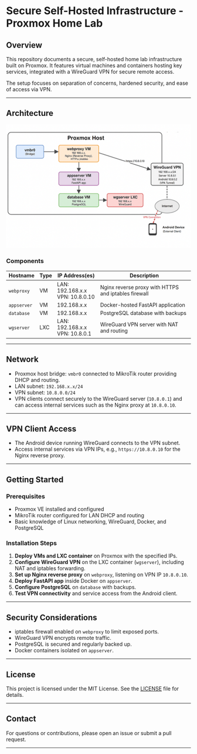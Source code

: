 # Secure Self-Hosted Infrastructure - Proxmox Home Lab

## Overview

This repository documents a secure, self-hosted home lab infrastructure built on Proxmox. It features virtual machines and containers hosting key services, integrated with a WireGuard VPN for secure remote access.

The setup focuses on separation of concerns, hardened security, and ease of access via VPN.

---

## Architecture

![Architecture Diagram](./architecture.png)

### Components

| Hostname   | Type | IP Address(es)              | Description                                                    |
|------------|-------|----------------------------|----------------------------------------------------------------|
| `webproxy` | VM    | LAN: 192.168.x.x <br> VPN: 10.8.0.10 | Nginx reverse proxy with HTTPS and iptables firewall |
| `appserver`| VM    | 192.168.x.x                          | Docker-hosted FastAPI application                    |
| `database` | VM    | 192.168.x.x                          | PostgreSQL database with backups                     |
| `wgserver` | LXC   | LAN: 192.168.x.x <br> VPN: 10.8.0.1  | WireGuard VPN server with NAT and routing            |

---

## Network

- Proxmox host bridge: `vmbr0` connected to MikroTik router providing DHCP and routing.
- LAN subnet: `192.168.x.x/24`
- VPN subnet: `10.8.0.0/24`
- VPN clients connect securely to the WireGuard server (`10.8.0.1`) and can access internal services such as the Nginx proxy at `10.8.0.10`.

---

## VPN Client Access

- The Android device running WireGuard connects to the VPN subnet.
- Access internal services via VPN IPs, e.g., `https://10.8.0.10` for the Nginx reverse proxy.

---

## Getting Started

### Prerequisites

- Proxmox VE installed and configured
- MikroTik router configured for LAN DHCP and routing
- Basic knowledge of Linux networking, WireGuard, Docker, and PostgreSQL

### Installation Steps

1. **Deploy VMs and LXC container** on Proxmox with the specified IPs.
2. **Configure WireGuard VPN** on the LXC container (`wgserver`), including NAT and iptables forwarding.
3. **Set up Nginx reverse proxy** on `webproxy`, listening on VPN IP `10.8.0.10`.
4. **Deploy FastAPI app** inside Docker on `appserver`.
5. **Configure PostgreSQL** on `database` with backups.
6. **Test VPN connectivity** and service access from the Android client.

---

## Security Considerations

- iptables firewall enabled on `webproxy` to limit exposed ports.
- WireGuard VPN encrypts remote traffic.
- PostgreSQL is secured and regularly backed up.
- Docker containers isolated on `appserver`.

---

## License

This project is licensed under the MIT License. See the [LICENSE](LICENSE) file for details.

---

## Contact

For questions or contributions, please open an issue or submit a pull request.

---

